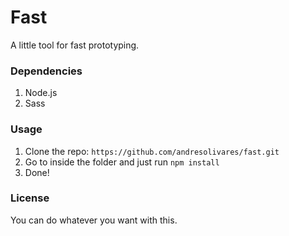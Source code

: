 # Fast

A little tool for fast prototyping.

### Dependencies
1. Node.js
2. Sass

### Usage

1. Clone the repo: `https://github.com/andresolivares/fast.git`
2. Go to inside the folder and just run `npm install` 
3. Done!

### License

You can do whatever you want with this.